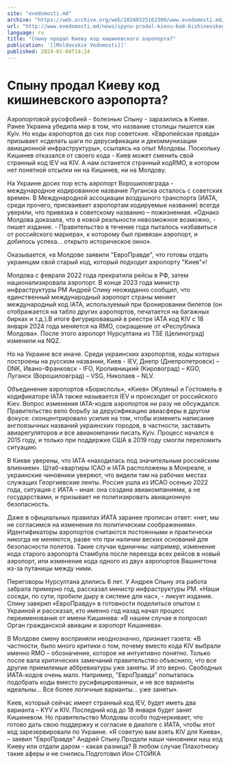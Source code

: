 ```yaml
---
site: "evedomosti.md"
archive: "https://web.archive.org/web/20240325162300/www.evedomosti.md/news/spynu-prodal-kievu-kod-kishinevskogo-aeroporta"
url: "http://www.evedomosti.md/news/spynu-prodal-kievu-kod-kishinevskogo-aeroporta"
language: ru
title: "Спыну продал Киеву код кишиневского аэропорта?"
publication: '[[Moldavskie Vedomosti]]'
published: 2024-01-04T14:24
---
```


# Спыну продал Киеву код кишиневского аэропорта?

Аэропортовой русофобией - болезнью Спыну - заразились в Киеве. Ранее Украина убедила мир в том, что название столицы пишется как Kyiv. Но коды аэропортов до сих пор советские. «Европейская правда» призывает «сделать шаги по дерусификации и декоммунизации авиационной инфраструктуры», ссылаясь на опыт Молдовы. Поскольку Кишинев отказался от своего кода - Киев может сменить свой странный код IEV на KIV. А нам останется странный кодRMO, в котором нет понятной отсылки ни на Кишинев, ни на Молдову.

На Украине досих пор есть аэропорт Ворошиловграда - международное кодированное название Луганска осталось с советских времен. В Международной ассоциации воздушного транспорта (ИАТА, среди прочего, присваивает аэропортам кодируемые названия) всегда уверяли, что привязка к советскому названию – пожизненная. «Однако Молдова доказала, что в новой реальности невозможное возможно, - пишет издание. - Правительство в течение года пыталось «избавиться от российского маркера», к которому был привязан аэропорт, и добилось успеха… открыто историческое окно».

Оказывается, «в Молдове заявили "ЕвроПравде", что готовы отдать украинцам свой старый код, который подходит аэропорту "Киев"»!

Молдова с февраля 2022 года прекратила рейсы в РФ, затем национализировала аэропорт. В конце 2023 года министр инфраструктуры РМ Андрей Спину неожиданно сообщил, что единственный международный аэропорт страны меняет международный код IATA, используемый при бронировании билетов (он отображается на табло других аэропортов, печатается на багажных бирках и т.д.).В итоге фигурировавший в реестре IATA код KIV с 18 января 2024 года меняется на RMO, сокращение от «Республика Молдова». После этого аэропорт Нурсултана из TSE (Целиноград) изменили на NQZ.

Но на Украине все иначе. Среди украинских аэропортов, коды которых построены на русском названии, Киев - IEV, Днепр (Днепропетровск) – DNK, Ивано-Франковск - IFO, Кропивницкий (Кировоград) – KGO, Луганск (Ворошиловград) – VSG, Николаев – NLV.

Объединение аэропортов «Борисполь», «Киев» (Жуляны) и Гостомель в кодификаторе IATA также называется IEV и происходит от российского Kiev. Вопрос изменения IATA-кодов аэропортов ни разу не обсуждался. Правительство вело борьбу за дерусификацию авиасферы в другом фокусе: сконцентрировало усилия на том, чтобы изменить написание англоязычных названий украинских городов, в частности, заставить авиарегуляторов и все авиакомпании писать Kyiv. Процесс начался в 2015 году, и только при поддержке США в 2019 году смогли переломить ситуацию.

В Киеве уверены, что IATA «находилась под значительным российским влиянием». Штаб-квартиры ICAO и IATA расположены в Монреале, и украинские чиновники уверяют, что видели там на рабочих местах служащих Георгиевские ленты. Россия ушла из ИСАО осенью 2022 года, ситуация с ИАТА – иная: она создана авиакомпаниями, а не государствами, и призывает не политизировать авиационную безопасность.

Даже в официальных правилах ИАТА заранее прописан ответ: «нет, мы не согласимся на изменения по политическим соображениям». Идентификаторы аэропортов считаются постоянными и практически никогда не меняются, разве что при наличии веских оснований для безопасности полетов. Такие случаи единичны: например, изменение кода старого аэропорта Стамбула после переезда всех рейсов в новый аэропорт, или изменение кода одного из двух аэропортов Вашингтона из-за путаницы между ними.

Переговоры Нурсултана длились 6 лет. У Андрея Спыну эта работа забрала примерно год, рассказал министр инфраструктуры РМ. «Наши соседи, по сути, пробили дыру в системе для нас», - ликует издание. Спину заверил «ЕвроПравду» в готовности поделиться опытом с Украиной и рассказал, кто именно год назад начал процесс переименования от имени Кишинева: «В нашем случае я попросил Орган гражданской авиации и аэропорт Кишинева».

В Молдове смену восприняли неоднозначно, признает газета: «В частности, было много критики о том, почему вместо кода KIV выбрали именно RMO – обозначение, которое не интуитивно понятно. Только после вала критических замечаний правительство объяснило, что все другие приемлемые аббревиатуры уже заняты. И это верно. Свободных ИАТА-кодов очень мало. Например, "ЕвроПравда" попыталась подобрать коды вместо русифицированных, и не все варианты идеальны… Все более логичные варианты… уже заняты».

Киев, который сейчас имеет странный код IEV, будет иметь два варианта – KYV и KIV. Последний код до 18 января будет занят Кишиневом. Но правительство Молдовы особо подчеркивает, что готово дать свою поддержку и согласие в диалоге с ИАТА, чтобы этот код зарезервировали по Украине. «Я советую вам взять KIV для Киева», – заявил "ЕвроПравде" Андрей Спыну.Продали наши чиновники наш код Киеву или отдали даром - какая разница? В любом случае Плахотнюку такие аферы и не снились.Подготовил Ион СТОЙКА